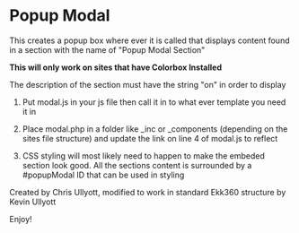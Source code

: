 # Popup Modal

This creates a popup box where ever it is called that displays content found in a section with the name of "Popup Modal Section"

**This will only work on sites that have Colorbox Installed**

The description of the section must have the string "on" in order to display

1. Put modal.js in your js file then call it in to what ever template you need it in

2. Place modal.php in a folder like _inc or _components (depending on the sites file structure) and update the link on line 4 of modal.js to reflect

3. CSS styling will most likely need to happen to make the embeded section look good. All the sections content is surrounded by a #popupModal ID that can be used in styling

Created by Chris Ullyott, modified to work in standard Ekk360 structure by Kevin Ullyott

Enjoy!